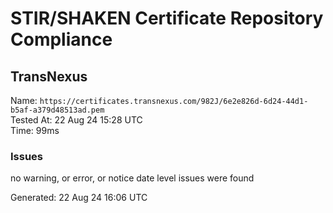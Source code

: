 # STIR/SHAKEN Certificate Repository Compliance

## TransNexus

Name: `https://certificates.transnexus.com/982J/6e2e826d-6d24-44d1-b5af-a379d48513ad.pem`\
Tested At: 22 Aug 24 15:28 UTC\
Time: 99ms

### Issues

no warning, or error, or notice date level issues were found

Generated: 22 Aug 24 16:06 UTC